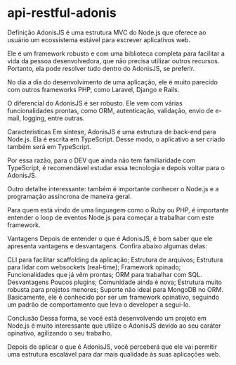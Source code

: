 # api-restful-adonis
Definição 
AdonisJS é uma estrutura MVC do Node.js que oferece ao usuário um ecossistema estável para escrever aplicativos web. 

Ele é um framework robusto e com uma biblioteca completa para facilitar a vida da pessoa desenvolvedora, que não precisa utilizar outros recursos. Portanto, ela pode resolver tudo dentro do AdonisJS, se preferir. 

No dia a dia do desenvolvimento de uma aplicação, ele é muito parecido com outros frameworks PHP, como Laravel, Django e Rails. 

O diferencial do AdonisJS é ser robusto. Ele vem com várias funcionalidades prontas, como ORM, autenticação, validação, envio de e-mail, logging, entre outras. 

Características 
Em síntese, AdonisJS é uma estrutura de back-end para Node.js. Ela é escrita em TypeScript. Desse modo, o aplicativo a ser criado também será em TypeScript.

Por essa razão, para o DEV que ainda não tem familiaridade com TypeScript, é recomendável estudar essa tecnologia e depois voltar para o AdonisJS. 

Outro detalhe interessante: também é importante conhecer o Node.js e a programação assíncrona de maneira geral. 

Para quem está vindo de uma linguagem como o Ruby ou PHP, é importante entender o loop de eventos Node.js para começar a trabalhar com este framework. 

Vantagens
Depois de entender o que é AdonisJS, é bom saber que ele apresenta vantagens e desvantagens. Confira abaixo algumas delas: 

CLI para facilitar scaffolding da aplicação;
Estrutura de arquivos;
Estrutura para lidar com websockets (real-time);
Framework opinado;
Funcionalidades que já vêm prontas;
ORM para trabalhar com SQL. 
Desvantagens 
Poucos plugins; 
Comunidade ainda é nova;
Estrutura muito robusta para projetos menores;
Suporte não ideal para MongoDB no ORM. 
Basicamente, ele é conhecido por ser um framework opinativo, seguindo um padrão de comportamento que leva o developer a segui-lo. 

Conclusão 
Dessa forma, se você está desenvolvendo um projeto em Node.js é muito interessante que utilize o AdonisJS devido ao seu caráter opinativo, agilizando o seu trabalho. 

Depois de aplicar o que é AdonisJS, você perceberá que ele vai permitir uma estrutura escalável para dar mais qualidade às suas aplicações web.
